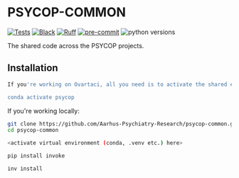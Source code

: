 # PSYCOP-COMMON

<!-- [![PyPI](https://img.shields.io/pypi/v/psycop-common.svg)][pypi status] -->
<!-- [![Python Version](https://img.shields.io/pypi/pyversions/psycop-common)][pypi status] -->
[![Tests](https://github.com/Aarhus-Psychiatry-Research/psycop-common/actions/workflows/tests.yml/badge.svg)][tests]
[![Black](https://img.shields.io/badge/code%20style-black-000000.svg)][black]
[![Ruff](https://img.shields.io/endpoint?url=https://raw.githubusercontent.com/charliermarsh/ruff/main/assets/badge/v2.json)](https://github.com/charliermarsh/ruff)
[![pre-commit](https://img.shields.io/badge/pre--commit-enabled-brightgreen?logo=pre-commit)](https://github.com/pre-commit/pre-commit)
![python versions](https://img.shields.io/badge/Python=3.10-blue)

[pypi status]: https://pypi.org/project/psycop-common/
[tests]: https://github.com/Aarhus-Psychiatry-Research/psycop-common/actions?workflow=Tests
[black]: https://github.com/psf/black


<!-- start short-description -->

The shared code across the PSYCOP projects.

<!-- end short-description -->

## Installation
```bash
If you're working on Ovartaci, all you need is to activate the shared environment by

conda activate psycop
```

If you're working locally:

```bash
git clone https://github.com/Aarhus-Psychiatry-Research/psycop-common.git
cd psycop-common

<activate virtual environment (conda, .venv etc.) here> 

pip install invoke

inv install
```

<!--
To see more examples, see the [documentation].

# 📖 Documentation

| Documentation         |                                                          |
| --------------------- | -------------------------------------------------------- |
| 🔧 **[Installation]**  | Installation instructions on how to install this package |
| 📖 **[Documentation]** | A minimal and developing documentation                   |
| 👩‍💻 **[Tutorials]**     | Tutorials for using this package                         |
| 🎛️ **[API Reference]** | API reference for this package                           |
| 📚 **[FAQ]**           | Frequently asked questions                               |


# 💬 Where to ask questions

| Type                           |                        |
| ------------------------------ | ---------------------- |
| 📚 **FAQ**                      | [FAQ]                  |
| 🚨 **Bug Reports**              | [GitHub Issue Tracker] |
| 🎁 **Feature Requests & Ideas** | [GitHub Issue Tracker] |
| 👩‍💻 **Usage Questions**          | [GitHub Discussions]   |
| 🗯 **General Discussion**       | [GitHub Discussions]   |

[Documentation]: https://Aarhus-Psychiatry-Research.github.io/psycop-common/index.html
[Installation]: https://Aarhus-Psychiatry-Research.github.io/psycop-common/installation.html
[Tutorials]: https://Aarhus-Psychiatry-Research.github.io/psycop-common/tutorials.html
[API Reference]: https://Aarhus-Psychiatry-Research.github.io/psycop-common/references.html
[FAQ]: https://Aarhus-Psychiatry-Research.github.io/psycop-common/faq.html
[github issue tracker]: https://github.com/Aarhus-Psychiatry-Research/psycop-common/issues
[github discussions]: https://github.com/Aarhus-Psychiatry-Research/psycop-common/discussions
-->
